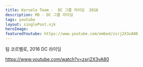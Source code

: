 ```yaml
---
title: Korvelo Team -  DC 그룹 라이딩  2016
description: MD - DC 그룹 라이딩
tags: youtube
layout: singlePost.njk
heroImage:
featuredYoutube: https://www.youtube.com/embed/zsrj2X3vA80
---
```


팀 코르벨로, 2016 DC 라이딩

https://www.youtube.com/watch?v=zsrj2X3vA80